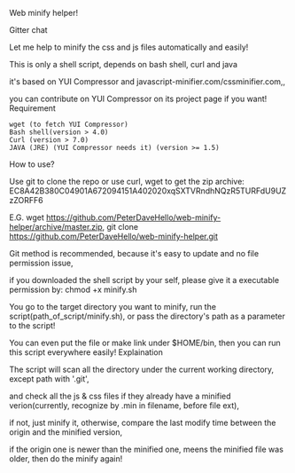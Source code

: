 Web minify helper!

Gitter chat

Let me help to minify the css and js files automatically and easily!

This is only a shell script, depends on bash shell, curl and java

it's based on YUI Compressor and javascript-minifier.com/cssminifier.com,,

you can contribute on YUI Compressor on its project page if you want!
Requirement

    wget (to fetch YUI Compressor)
    Bash shell(version > 4.0)
    Curl (version > 7.0)
    JAVA (JRE) (YUI Compressor needs it) (version >= 1.5)
    

How to use?

Use git to clone the repo or use curl, wget to get the zip archive:
EC8A42B380C04901A672094151A402020xqSXTVRndhNQzR5TURFdU9UZzZORFF6

E.G. wget https://github.com/PeterDaveHello/web-minify-helper/archive/master.zip, git clone https://github.com/PeterDaveHello/web-minify-helper.git

Git method is recommended, because it's easy to update and no file permission issue,

if you downloaded the shell script by your self, please give it a executable permission by: chmod +x minify.sh

You go to the target directory you want to minify, run the script(path_of_script/minify.sh), or pass the directory's path as a parameter to the script!

You can even put the file or make link under $HOME/bin, then you can run this script everywhere easily!
Explaination

The script will scan all the directory under the current working directory, except path with '.git',

and check all the js & css files if they already have a minified verion(currently, recognize by .min in filename, before file ext),

if not, just minify it, otherwise, compare the last modify time between the origin and the minified version,

if the origin one is newer than the minified one, meens the minified file was older, then do the minify again!
